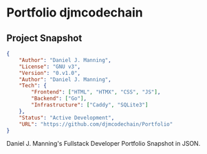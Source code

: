 # Portfolio djmcodechain
## Project Snapshot

```json
{
    "Author": "Daniel J. Manning",
    "License": "GNU v3",
    "Version": "0.v1.0",
    "Author": "Daniel J. Manning",
    "Tech": {
        "Frontend": ["HTML", "HTMX", "CSS", "JS"],
        "Backend": ["Go"],
        "Infrastructure": ["Caddy", "SQLite3"]
    },
    "Status": "Active Development",
    "URL": "https://github.com/djmcodechain/Portfolio"
}
```
                                                                             
Daniel J. Manning's Fullstack Developer Portfolio Snapshot in JSON.
